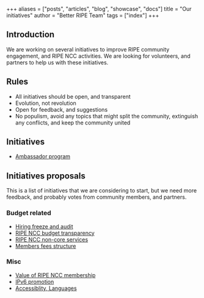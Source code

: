 +++
aliases = ["posts", "articles", "blog", "showcase", "docs"]
title = "Our initiatives"
author = "Better RIPE Team"
tags = ["index"]
+++

## Introduction

We are working on several initiatives to improve RIPE community engagement, and RIPE NCC activities. We are looking for volunteers, and partners to help us with these initiatives.

## Rules

- All initiatives should be open, and transparent
- Evolution, not revolution
- Open for feedback, and suggestions
- No populism, avoid any topics that might split the community, extinguish any conflicts, and keep the community united

## Initiatives

- [Ambassador program](/initiatives/ambassador/)

## Initiatives proposals

This is a list of initiatives that we are considering to start, but we need more feedback, and probably votes from community members, and partners.

### Budget related

- [Hiring freeze and audit](/initiatives/hiring_freeze/)
- [RIPE NCC budget transparency](/initiatives/budget-transparency/)
- [RIPE NCC non-core services](/initiatives/non-core-services/)
- [Members fees structure](/initiatives/members-fees/)

### Misc

- [Value of RIPE NCC membership](/initiatives/value-of-ripe-ncc-membership/)
- [IPv6 promotion](/initiatives/ipv6-promotion/)
- [Accessiblity, Languages](/initiatives/accessibility/)

